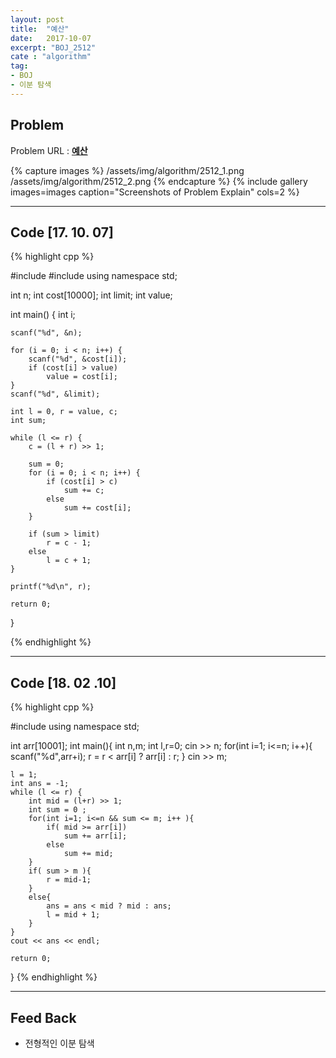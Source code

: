 ```yaml
---
layout: post
title:  "예산"
date:   2017-10-07
excerpt: "BOJ_2512"
cate : "algorithm"
tag:
- BOJ
- 이분 탐색
---
```


## Problem
Problem URL : **[예산](https://www.acmicpc.net/problem/2512)**

{% capture images %}
    /assets/img/algorithm/2512_1.png
    /assets/img/algorithm/2512_2.png
{% endcapture %}
{% include gallery images=images caption="Screenshots of Problem Explain" cols=2 %}

---

## Code [17. 10. 07]
{% highlight cpp %}

#include <iostream>
#include <algorithm>
using namespace std;

int n;
int cost[10000];
int limit;
int value;

int main()
{
    int i;
    
    scanf("%d", &n);
    
    for (i = 0; i < n; i++) {
        scanf("%d", &cost[i]);
        if (cost[i] > value)
            value = cost[i];
    }
    scanf("%d", &limit);
    
    int l = 0, r = value, c;
    int sum;
    
    while (l <= r) {
        c = (l + r) >> 1;
        
        sum = 0;
        for (i = 0; i < n; i++) {
            if (cost[i] > c)
                sum += c;
            else
                sum += cost[i];
        }
        
        if (sum > limit)
            r = c - 1;
        else
            l = c + 1;
    }
    
    printf("%d\n", r);
    
    return 0;
}

{% endhighlight %}

---


## Code [18. 02 .10]

{% highlight cpp %}

#include<iostream>
using namespace std;

int arr[10001];
int main(){
    int n,m;
    int l,r=0;
    cin >> n;
    for(int i=1; i<=n; i++){
        scanf("%d",arr+i);
        r = r < arr[i] ? arr[i] : r;
    }
    cin >> m;
    
    l = 1;
    int ans = -1;
    while (l <= r) {
        int mid = (l+r) >> 1;
        int sum = 0 ;
        for(int i=1; i<=n && sum <= m; i++ ){
            if( mid >= arr[i])
                sum += arr[i];
            else
                sum += mid;
        }
        if( sum > m ){
            r = mid-1;
        }
        else{
            ans = ans < mid ? mid : ans;
            l = mid + 1;
        }
    }
    cout << ans << endl;
    
    return 0;
}
{% endhighlight %}


---

## Feed Back 
* 전형적인 이분 탐색 
